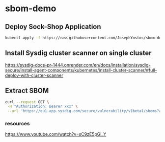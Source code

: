 # sbom-demo

## Deploy Sock-Shop Application

 ```bash
kubectl apply -f https://raw.githubusercontent.com/JosephYostos/sbom-demo/main/sock-shop.yaml
 ```

## Install Sysdig cluster scanner on single cluster

https://sysdig-docs-pr-1444.onrender.com/en/docs/installation/sysdig-secure/install-agent-components/kubernetes/install-cluster-scanner/#full-deploy-with-cluster-scanner

## Extract SBOM


 ```bash
curl --request GET \
  -H "Authorization: Bearer xxx" \
  --url 'https://eu1.app.sysdig.com/secure/vulnerability/v1beta1/sboms?assetId=sha256:c276a3cc04187ca2e291256688a44a9b5db207762d14f21091b470f9c53794e2&assetType=container-image' | jq
 ```

### resources
https://www.youtube.com/watch?v=sC9zE5pGl_Y
